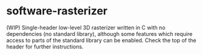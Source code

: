 # software-rasterizer
(WIP) Single-header low-level 3D rasterizer written in C with no dependencies (no standard library), although some features which require access to parts of the standard library can be enabled. Check the top of the header for further instructions.
